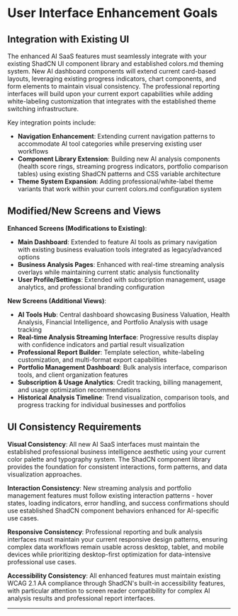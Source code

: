 # User Interface Enhancement Goals

## Integration with Existing UI

The enhanced AI SaaS features must seamlessly integrate with your existing ShadCN UI component library and established colors.md theming system. New AI dashboard components will extend current card-based layouts, leveraging existing progress indicators, chart components, and form elements to maintain visual consistency. The professional reporting interfaces will build upon your current export capabilities while adding white-labeling customization that integrates with the established theme switching infrastructure.

Key integration points include:
- **Navigation Enhancement**: Extending current navigation patterns to accommodate AI tool categories while preserving existing user workflows
- **Component Library Extension**: Building new AI analysis components (health score rings, streaming progress indicators, portfolio comparison tables) using existing ShadCN patterns and CSS variable architecture
- **Theme System Expansion**: Adding professional/white-label theme variants that work within your current colors.md configuration system

## Modified/New Screens and Views

**Enhanced Screens (Modifications to Existing)**:
- **Main Dashboard**: Extended to feature AI tools as primary navigation with existing business evaluation tools integrated as legacy/advanced options
- **Business Analysis Pages**: Enhanced with real-time streaming analysis overlays while maintaining current static analysis functionality
- **User Profile/Settings**: Extended with subscription management, usage analytics, and professional branding configuration

**New Screens (Additional Views)**:
- **AI Tools Hub**: Central dashboard showcasing Business Valuation, Health Analysis, Financial Intelligence, and Portfolio Analysis with usage tracking
- **Real-time Analysis Streaming Interface**: Progressive results display with confidence indicators and partial result visualization
- **Professional Report Builder**: Template selection, white-labeling customization, and multi-format export capabilities
- **Portfolio Management Dashboard**: Bulk analysis interface, comparison tools, and client organization features
- **Subscription & Usage Analytics**: Credit tracking, billing management, and usage optimization recommendations
- **Historical Analysis Timeline**: Trend visualization, comparison tools, and progress tracking for individual businesses and portfolios

## UI Consistency Requirements

**Visual Consistency**: All new AI SaaS interfaces must maintain the established professional business intelligence aesthetic using your current color palette and typography system. The ShadCN component library provides the foundation for consistent interactions, form patterns, and data visualization approaches.

**Interaction Consistency**: New streaming analysis and portfolio management features must follow existing interaction patterns - hover states, loading indicators, error handling, and success confirmations should use established ShadCN component behaviors enhanced for AI-specific use cases.

**Responsive Consistency**: Professional reporting and bulk analysis interfaces must maintain your current responsive design patterns, ensuring complex data workflows remain usable across desktop, tablet, and mobile devices while prioritizing desktop-first optimization for data-intensive professional use cases.

**Accessibility Consistency**: All enhanced features must maintain existing WCAG 2.1 AA compliance through ShadCN's built-in accessibility features, with particular attention to screen reader compatibility for complex AI analysis results and professional report interfaces.

---

